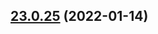 ## [23.0.25](https://github.com/vijay-bhatt-vts/version-poc/compare/v23.0.24...v23.0.25) (2022-01-14)
